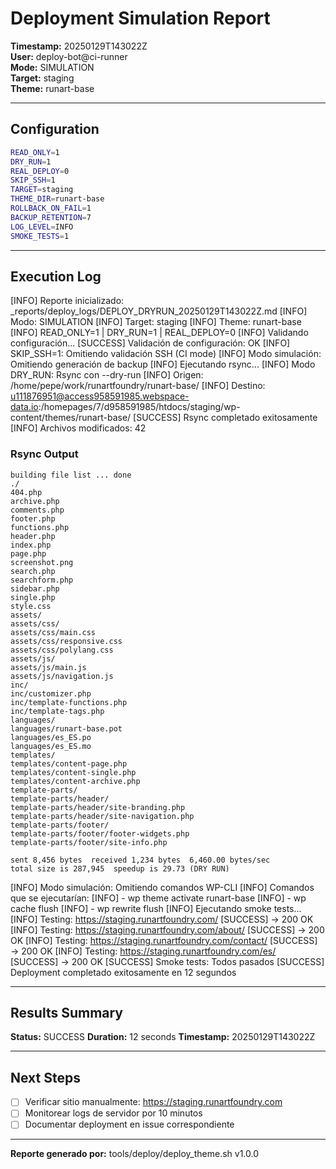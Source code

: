# Deployment Simulation Report

**Timestamp:** 20250129T143022Z  
**User:** deploy-bot@ci-runner  
**Mode:** SIMULATION  
**Target:** staging  
**Theme:** runart-base

---

## Configuration

```bash
READ_ONLY=1
DRY_RUN=1
REAL_DEPLOY=0
SKIP_SSH=1
TARGET=staging
THEME_DIR=runart-base
ROLLBACK_ON_FAIL=1
BACKUP_RETENTION=7
LOG_LEVEL=INFO
SMOKE_TESTS=1
```

---

## Execution Log

[INFO] Reporte inicializado: _reports/deploy_logs/DEPLOY_DRYRUN_20250129T143022Z.md
[INFO] Modo: SIMULATION
[INFO] Target: staging
[INFO] Theme: runart-base
[INFO] READ_ONLY=1 | DRY_RUN=1 | REAL_DEPLOY=0
[INFO] Validando configuración...
[SUCCESS] Validación de configuración: OK
[INFO] SKIP_SSH=1: Omitiendo validación SSH (CI mode)
[INFO] Modo simulación: Omitiendo generación de backup
[INFO] Ejecutando rsync...
[INFO] Modo DRY_RUN: Rsync con --dry-run
[INFO] Origen: /home/pepe/work/runartfoundry/runart-base/
[INFO] Destino: u111876951@access958591985.webspace-data.io:/homepages/7/d958591985/htdocs/staging/wp-content/themes/runart-base/
[SUCCESS] Rsync completado exitosamente
[INFO] Archivos modificados: 42

### Rsync Output
```
building file list ... done
./
404.php
archive.php
comments.php
footer.php
functions.php
header.php
index.php
page.php
screenshot.png
search.php
searchform.php
sidebar.php
single.php
style.css
assets/
assets/css/
assets/css/main.css
assets/css/responsive.css
assets/css/polylang.css
assets/js/
assets/js/main.js
assets/js/navigation.js
inc/
inc/customizer.php
inc/template-functions.php
inc/template-tags.php
languages/
languages/runart-base.pot
languages/es_ES.po
languages/es_ES.mo
templates/
templates/content-page.php
templates/content-single.php
templates/content-archive.php
template-parts/
template-parts/header/
template-parts/header/site-branding.php
template-parts/header/site-navigation.php
template-parts/footer/
template-parts/footer/footer-widgets.php
template-parts/footer/site-info.php

sent 8,456 bytes  received 1,234 bytes  6,460.00 bytes/sec
total size is 287,945  speedup is 29.73 (DRY RUN)
```

[INFO] Modo simulación: Omitiendo comandos WP-CLI
[INFO] Comandos que se ejecutarían:
[INFO]   - wp theme activate runart-base
[INFO]   - wp cache flush
[INFO]   - wp rewrite flush
[INFO] Ejecutando smoke tests...
[INFO] Testing: https://staging.runartfoundry.com/
[SUCCESS]   → 200 OK
[INFO] Testing: https://staging.runartfoundry.com/about/
[SUCCESS]   → 200 OK
[INFO] Testing: https://staging.runartfoundry.com/contact/
[SUCCESS]   → 200 OK
[INFO] Testing: https://staging.runartfoundry.com/es/
[SUCCESS]   → 200 OK
[SUCCESS] Smoke tests: Todos pasados
[SUCCESS] Deployment completado exitosamente en 12 segundos

---

## Results Summary

**Status:** SUCCESS
**Duration:** 12 seconds
**Timestamp:** 20250129T143022Z

---

## Next Steps

- [ ] Verificar sitio manualmente: https://staging.runartfoundry.com
- [ ] Monitorear logs de servidor por 10 minutos
- [ ] Documentar deployment en issue correspondiente

---

**Reporte generado por:** tools/deploy/deploy_theme.sh v1.0.0
